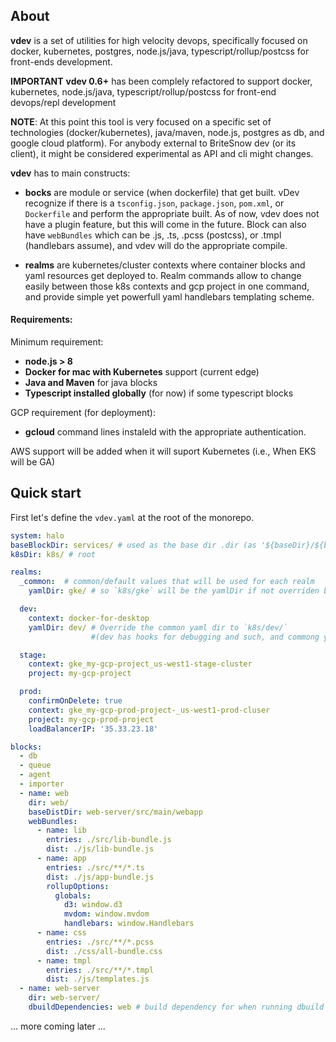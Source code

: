 ## About

**vdev** is a set of utilities for high velocity devops, specifically focused on docker, kubernetes, postgres, node.js/java, typescript/rollup/postcss for front-ends development. 

**IMPORTANT** **vdev 0.6+** has been complely refactored to support docker, kubernetes, node.js/java, typescript/rollup/postcss for front-end devops/repl development


**NOTE**: At this point this tool is very focused on a specific set of technologies (docker/kubernetes), java/maven, node.js, postgres as db, and google cloud platform). For anybody external to BriteSnow dev (or its client), it might be considered experimental as API and cli might changes. 

**vdev** has to main constructs: 

- **bocks** are module or service (when dockerfile) that get built. vDev recognize if there is a `tsconfig.json`, `package.json`, `pom.xml`, or `Dockerfile` and perform the appropriate built. As of now, vdev does not have a plugin feature, but this will come in the future. Block can also have `webBundles` which can be .js, .ts, .pcss (postcss), or .tmpl (handlebars assume), and vdev will do the appropriate  compile.

- **realms** are kubernetes/cluster contexts where container blocks and yaml resources get deployed to. Realm commands allow to change easily between those k8s contexts and gcp project in one command, and provide simple yet powerfull yaml handlebars templating scheme.

#### Requirements:

Minimum requirement:
- **node.js > 8**
- **Docker for mac with Kubernetes** support (current edge)
- **Java and Maven** for java blocks
- **Typescript installed globally** (for now) if some typescript blocks

GCP requirement (for deployment):
- **gcloud** command lines instaleld with the appropriate authentication.

AWS support will be added when it will suport Kubernetes (i.e., When EKS will be GA)

## Quick start

First let's define the `vdev.yaml` at the root of the monorepo. 

```yaml
system: halo
baseBlockDir: services/ # used as the base dir .dir (as '${baseDir}/${blockName}/'')
k8sDir: k8s/ # root 

realms:
  _common:  # common/default values that will be used for each realm
    yamlDir: gke/ # so `k8s/gke` will be the yamlDir if not overriden below.

  dev:
    context: docker-for-desktop
    yamlDir: dev/ # Override the common yaml dir to `k8s/dev/` 
                  #(dev has hooks for debugging and such, and commong yaml files will just add more complexity)

  stage:
    context: gke_my-gcp-project_us-west1-stage-cluster
    project: my-gcp-project

  prod:
    confirmOnDelete: true
    context: gke_my-gcp-prod-project-_us-west1-prod-cluser
    project: my-gcp-prod-project
    loadBalancerIP: '35.33.23.18'

blocks:
  - db
  - queue
  - agent
  - importer
  - name: web
    dir: web/
    baseDistDir: web-server/src/main/webapp
    webBundles:
      - name: lib
        entries: ./src/lib-bundle.js
        dist: ./js/lib-bundle.js
      - name: app
        entries: ./src/**/*.ts
        dist: ./js/app-bundle.js
        rollupOptions:
          globals:
            d3: window.d3
            mvdom: window.mvdom
            handlebars: window.Handlebars        
      - name: css
        entries: ./src/**/*.pcss
        dist: ./css/all-bundle.css
      - name: tmpl
        entries: ./src/**/*.tmpl
        dist: ./js/templates.js
  - name: web-server
    dir: web-server/
    dbuildDependencies: web # build dependency for when running dbuild (no effect on build).
```


... more coming later ...